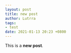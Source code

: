 ```yaml
---
layout: post
title: new post
author: Lutrra
tags:
- test
date: 2021-01-13 20:23 +0800
---
```

This is a **new post**.
